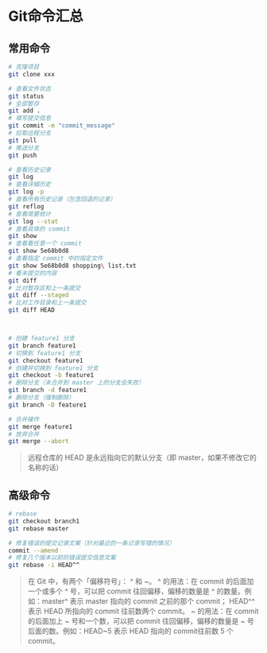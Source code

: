# Git命令汇总

## 常用命令
```bash
# 克隆项目
git clone xxx

# 查看文件状态
git status
# 全部暂存
git add .
# 填写提交信息
git commit -m "commit_message"
# 拉取远程分支
git pull
# 推送分支
git push

# 查看历史记录
git log
# 查看详细历史
git log -p
# 查看所有历史记录（包含回退的记录）
git reflog
# 查看简要统计
git log --stat
# 查看具体的 commit
git show
# 查看看任意一个 commit
git show 5e68b0d8
# 查看指定 commit 中的指定文件
git show 5e68b0d8 shopping\ list.txt
# 看未提交的内容
git diff
# 比对暂存区和上一条提交
git diff --staged
# 比对工作目录和上一条提交
git diff HEAD



# 创建 feature1 分支
git branch feature1
# 切换到 feature1 分支
git checkout feature1
# 创建并切换到 feature1 分支
git checkout -b feature1
# 删除分支（未合并到 master 上的分支会失败）
git branch -d feature1
# 删除分支（强制删除）
git branch -D feature1

# 合并操作
git merge feature1
# 放弃合并
git merge --abort

```
> 远程仓库的 HEAD 是永远指向它的默认分支（即 master，如果不修改它的名称的话）

## 高级命令
```bash
# rebase
git checkout branch1
git rebase master

# 修复错误的提交记录文案（针对最近的一条记录写错的情况）
commit --amend
# 修复几个版本以前的错误提交信息文案
git rebase -i HEAD^^
```
> 在 Git 中，有两个「偏移符号」： ^ 和 ~。
> ^ 的用法：在 commit 的后面加一个或多个 ^ 号，可以把 commit 往回偏移，偏移的数量是 ^ 的数量。例如：master^ 表示 master 指向的 commit 之前的那个 commit； HEAD^^ 表示 HEAD 所指向的 commit 往前数两个 commit。
> ~ 的用法：在 commit 的后面加上 ~ 号和一个数，可以把 commit 往回偏移，偏移的数量是 ~ 号后面的数。例如：HEAD~5 表示 HEAD 指向的 commit往前数 5 个 commit。
